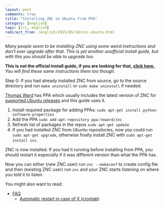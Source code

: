 ```yaml
---
layout: post
comments: true
title: "Installing ZNC on Ubuntu from PPA"
category: [english]
tags: [irc, english]
redirect_from: /english/2015/05/10/znc-ubuntu.html
---
```


_Many people seem to be installing ZNC using some weird instructions and
don't ever upgrade after that. This is yet another unofficial install
guide, but with this you should be able to upgrade too._

**This is not the official install guide, if you are looking for that,
[click here.](https://wiki.znc.in/Installation)** _You will find these
same instructions there too though._

Step 0: If you had already installed ZNC from source, go to the source
directory and run `make uninstall` or `sudo make uninstall` if needed.

[Thomas Ward](https://launchpad.net/~teward) has PPA which usually includes
the latest version of ZNC for [supported Ubuntu releases](https://wiki.ubuntu.com/Releases)
and this guide uses it.

1. Install required package for adding PPAs: `sudo apt-get install python-software-properties`
2. Add the PPA `sudo add-apt-repository ppa:teward/znc`
3. Refresh list of packages in the repos `sudo apt-get update`
4. If you had installed ZNC from Ubuntu repositories, now you could run
   `sudo apt-get upgrade`, otherwise finally install ZNC with
   `sudo apt-get install znc`.

ZNC is now installed. If you had it running before installing from PPA,
you should restart it especially if it was different version than what the
PPA has.

Now you can either (new ZNC user) run `znc --makeconf` to create config
file and then (existing ZNC user) run `znc` and your ZNC starts listening
on where you told it to listen.

You might also want to read:

- [FAQ](https://wiki.znc.in/FAQ)
  - [Automatic restart in case of X (crontab)](https://wiki.znc.in/FAQ#How_can_I_restart_ZNC_automatically_.28in_case_of_a_machine_reboot.2C_crash.2C_etc..29.3F)
